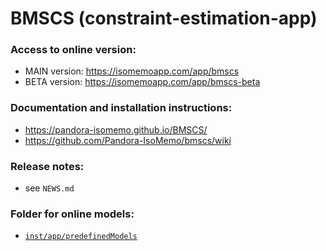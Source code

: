 # BMSCS (constraint-estimation-app)

### Access to online version:
- MAIN version: https://isomemoapp.com/app/bmscs
- BETA version: https://isomemoapp.com/app/bmscs-beta

### Documentation and installation instructions:
- https://pandora-isomemo.github.io/BMSCS/
- https://github.com/Pandora-IsoMemo/bmscs/wiki

### Release notes:
- see `NEWS.md`

### Folder for online models:
- [`inst/app/predefinedModels`](https://github.com/Pandora-IsoMemo/bmsc-app/tree/main/inst/app/predefinedModels)
